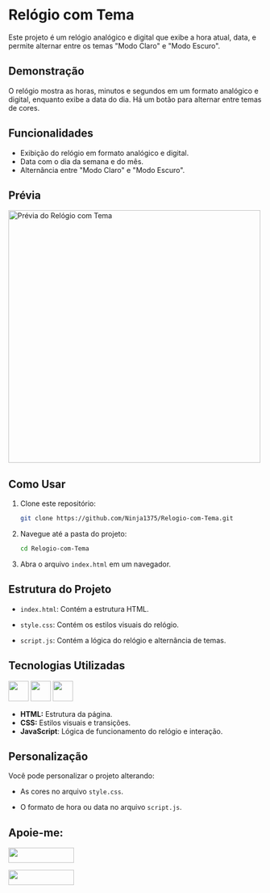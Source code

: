 # Relógio com Tema

Este projeto é um relógio analógico e digital que exibe a hora atual, data, e permite alternar entre os temas "Modo Claro" e "Modo Escuro".

## Demonstração
O relógio mostra as horas, minutos e segundos em um formato analógico e digital, enquanto exibe a data do dia. Há um botão para alternar entre temas de cores.

## Funcionalidades
- Exibição do relógio em formato analógico e digital.
- Data com o dia da semana e do mês.
- Alternância entre "Modo Claro" e "Modo Escuro".

## Prévia
<img src="preview.png" alt="Prévia do Relógio com Tema" width="500">

## Como Usar
1. Clone este repositório:
   ```bash
   git clone https://github.com/Ninja1375/Relogio-com-Tema.git
   ```

2. Navegue até a pasta do projeto:

   ```bash
   cd Relogio-com-Tema
   ```

3. Abra o arquivo `index.html` em um navegador.

## Estrutura do Projeto

- `index.html`: Contém a estrutura HTML.

- `style.css`: Contém os estilos visuais do relógio.

- `script.js`: Contém a lógica do relógio e alternância de temas.

## Tecnologias Utilizadas

<a href="https://programartudo.blogspot.com/2024/11/html-tudo-o-que-precisa-para-comecar.html" target="_blank"><img loading="lazy" src="https://cdn.jsdelivr.net/gh/devicons/devicon/icons/html5/html5-original.svg" width="40" height="40"/></a> <a href="https://programartudo.blogspot.com/2024/11/css-como-dar-estilo-ao-teu-website.html" target="_blank"><img loading="lazy" src="https://cdn.jsdelivr.net/gh/devicons/devicon/icons/css3/css3-original.svg" width="40" height="40"/></a> <a href="https://programartudo.blogspot.com/2024/11/javascript-linguagem-dinamica-da-web.html" target="_blank"><img loading="lazy" src="https://cdn.jsdelivr.net/gh/devicons/devicon/icons/javascript/javascript-original.svg" width="40" height="40"/></a>

- **HTML:** Estrutura da página.
- **CSS:** Estilos visuais e transições.
- **JavaScript**: Lógica de funcionamento do relógio e interação.

## Personalização

Você pode personalizar o projeto alterando:

- As cores no arquivo `style.css`.

- O formato de hora ou data no arquivo `script.js`.

## Apoie-me:

<a href="https://buymeacoffee.com/antonio13" target="_blank"><img loading="lazy" src="https://img.buymeacoffee.com/button-api/?text=Buy%20me%20a%20coffee&emoji=&slug=seu_nome_de_usuario&button_colour=FFDD00&font_colour=000000&font_family=Cookie&outline_colour=000000&coffee_colour=ffffff" width="130" height="30"></a>

<a href="https://www.paypal.com/donate/?hosted_button_id=DN574F28FYUNG" target="_blank"><img loading="lazy" src="https://upload.wikimedia.org/wikipedia/commons/b/b5/PayPal.svg" width="130" height="30"></a>
